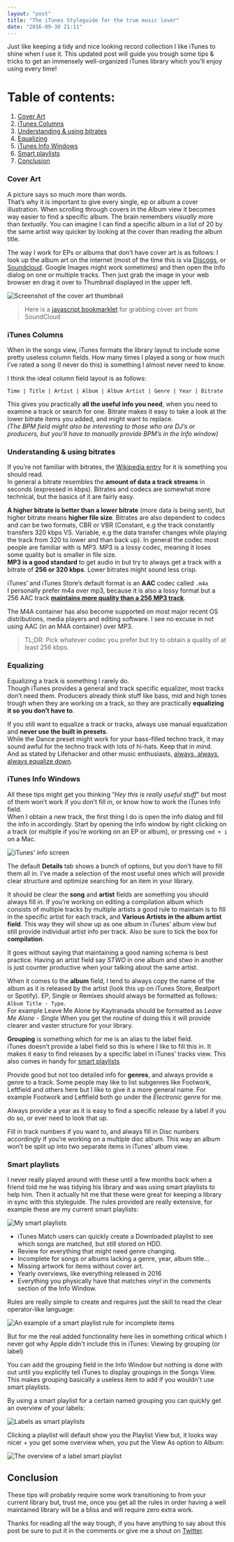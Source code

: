 ```yaml
---
layout: "post"
title: "The iTunes Styleguide for the true music lover"
date: "2016-09-30 21:11"
---
```


Just like keeping a tidy and nice looking record collection I like iTunes to shine when I use it. This updated post will guide you trough some tips & tricks to get an immensely well-organized iTunes library which you'll enjoy using every time!

# Table of contents:
1. [Cover Art](#cover-art)
2. [iTunes Columns](#itunes-columns)
3. [Understanding & using bitrates](#understanding--using-bitrates)
4. [Equalizing](#equalizing)
5. [iTunes Info Windows](#itunes-info-windows)
6. [Smart playlists](#smart-playlists)
7. [Conclusion](#conclusion)

### Cover Art
A picture says so much more than words.  
That’s why it is important to give every single, ep or album a cover illustration. When scrolling through covers in the Album view it becomes way easier to find a specific album. The brain remembers _visually_ more than _textually_. You can imagine I can find a specific album in a list of 20 by the same artist way quicker by looking at the cover than reading the album title.

The way I work for EPs or albums that don’t have cover art is as follows: I look up the album art on the internet (most of the time this is via [Discogs](https://discogs.com), or [Soundcloud](https://soundcloud.com). Google Images might work sometimes) and then open the Info dialog on one or multiple tracks. Then just grab the image in your web browser en drag it over to Thumbnail displayed in the upper left.

![Screenshot of the cover art thumbnail](http://res.cloudinary.com/thibault-maekelbergh/image/upload/c_limit,w_1056/v1475357220/iTunes%20Styleguide/Screen_Shot_2016-10-01_at_23.25.35.png)

> Here is a [javascript bookmarklet](https://gist.github.com/thibmaek/83e00a0a62fdfbc83e81) for grabbing cover art from SoundCloud

### iTunes Columns
When in the songs view, iTunes formats the library layout to include some pretty useless column fields. How many times I played a song or how much I’ve rated a song (I never do this) is something I almost never need to know.

I think the ideal column field layout is as follows:

`Time | Title | Artist | Album | Album Artist | Genre | Year | Bitrate`

This gives you practically **all the useful info you need**, when you need to examine a track or search for one. Bitrate makes it easy to take a look at the lower bitrate items you added, and might want to replace.  
_(The BPM field might also be interesting to those who are DJ’s or producers, but you’ll have to manually provide BPM’s in the Info window)_

### Understanding & using bitrates
If you’re not familiar with bitrates, the [Wikipedia entry](https://en.wikipedia.org/wiki/Bit_rate#Multimedia) for it is something you should read.  
In general a bitrate resembles the **amount of data a track streams** in seconds (expressed in kbps). Bitrates and codecs are somewhat more technical, but the basics of it are fairly easy.

**A higher bitrate is better than a lower bitrate** (more data is being sent), but higher bitrate means **higher file size**. Bitrates are also dependent to codecs and can be two formats, CBR or VBR (Constant, e.g the track constantly transfers 320 kbps VS. Variable, e.g the data transfer changes while playing the track from 320 to lower and than back up). In general the codec most people are familiar with is MP3. MP3 is a lossy codec, meaning it loses some quality but is smaller in file size.  
**MP3 is a good standard** to get audio in but try to always get a track with a bitrate of **256 or 320 kbps**. Lower bitrates might sound less crisp.

iTunes’ and iTunes Store’s default format is an **AAC** codec called `.m4a`  
I personally prefer m4a over mp3, because it is also a lossy format but a 256 AAC track **[maintains more quality than a 256 MP3 track](https://en.wikipedia.org/wiki/Advanced_Audio_Coding#AAC.27s_improvements_over_MP3)**.

The M4A container has also become supported on most major recent OS distributions, media players and editing software. I see no excuse in not using AAC (in an M4A container) over MP3.

> TL;DR: Pick whatever codec you prefer but try to obtain a quality of at least 256 kbps.

### Equalizing
Equalizing a track is something I rarely do.  
Though iTunes provides a general and track specific equalizer, most tracks don’t need them. Producers already think stuff like bass, mid and high tones trough when they are working on a track, so they are practically **equalizing it so you don’t have to**.

If you still want to equalize a track or tracks, always use manual equalization and **never use the built in presets**.  
While the Dance preset might work for your bass-filled techno track, it may sound awful for the techno track with lots of hi-hats. Keep that in mind.  
And as stated by Lifehacker and other music enthusiasts, [always, always, always equalize down](https://lifehacker.com/should-i-use-an-equalizer-when-i-listen-to-music-1488713937).

### iTunes Info Windows
All these tips might get you thinking “_Hey this is really useful stuff_” but most of them won’t work if you don’t fill in, or know how to work the iTunes Info field.  
When I obtain a new track, the first thing I do is open the info dialog and fill the info in accordingly. Start by opening the Info window by right clicking on a track (or multiple if you’re working on an EP or album), or pressing `cmd + i` on a Mac.

![iTunes' info screen](http://res.cloudinary.com/thibault-maekelbergh/image/upload/c_scale,h_921/v1475357844/iTunes%20Styleguide/Screen_Shot_2016-10-01_at_23.36.20.png)


The default **Details** tab shows a bunch of options, but you don’t have to fill them all in. I’ve made a selection of the most useful ones which will provide clear structure and optimize searching for an item in your library.

It should be clear the **song** and **artist** fields are something you should always fill in. If you’re working on editing a compilation album which consists of multiple tracks by multiple artists a good rule to maintain is to fill in the specific artist for each track, and **Various Artists in the album artist field**. This way they will show up as one album in iTunes’ album view but still provide individual artist info per track. Also be sure to tick the box for **compilation**.

It goes without saying that maintaining a good naming schema is best practice. Having an artist field say _STWO_ in one album and _stwo_ in another is just counter productive when your talking about the same artist.

When it comes to the **album** field, I tend to always copy the name of the album as it is released by the artist (look this up on iTunes Store, Beatport or Spotify). EP, Single or Remixes should always be formatted as follows: `Album Title - Type`.  
For example Leave Me Alone by Kaytranada should be formatted as _Leave Me Alone - Single_ When you get the routine of doing this it will provide clearer and vaster structure for your library.

**Grouping** is something which for me is an alias to the label field.  
iTunes doesn’t provide a label field so this is where I like to fill this in. It makes it easy to find releases by a specific label in iTunes’ tracks view. This also comes in handy for [smart playlists](#smart-playlists)

Provide good but not too detailed info for **genres**, and always provide a genre to a track. Some people may like to list subgenres like Footwork, Leftfield and others here but I like to give it a more general name. For example Footwork and Leftfield both go under the _Electronic_ genre for me.

Always provide a year as it is easy to find a specific release by a label if you do so, or ever need to look that up.

Fill in track numbers if you want to, and always fill in Disc numbers accordingly if you’re working on a multiple disc album.
This way an album won’t be split up into two separate items in iTunes’ album view.

### Smart playlists
I never really played around with these until a few months back when a friend told me he was tidying his library and was using smart playlists to help him. Then it actually hit me that these were great for keeping a library in sync with this styleguide. The rules provided are really extensive, for example these are my current smart playlists:

![My smart playlists](http://res.cloudinary.com/thibault-maekelbergh/image/upload/v1475357220/iTunes%20Styleguide/Screen_Shot_2016-09-30_at_21.07.55.png)

* iTunes Match users can quickly create a Downloaded playlist to see which songs are matched, but still stored on HDD.
* Review for everything that might need genre changing.
* Incomplete for songs or albums lacking a genre, year, album title…
* Missing artwork for items without cover art.
* Yearly overviews, like everything released in 2016
* Everything you physically have that matches _vinyl_ in the comments section of the Info Window.

Rules are really simple to create and requires just the skill to read the clear operator-like language:

![An example of a smart playlist rule for incomplete items](http://res.cloudinary.com/thibault-maekelbergh/image/upload/v1475357220/iTunes%20Styleguide/Screen_Shot_2016-09-30_at_21.08.21.png)

But for me the real added functionality here lies in something critical which I never got why Apple didn't include this in iTunes: Viewing by grouping (or label)

You can add the grouping field in the Info Window but nothing is done with out until you explicitly tell iTunes to display groupings in the Songs View. This makes grouping basically a useless item to add if you wouldn't use smart playlists.

By using a smart playlist for a certain named grouping you can quickly get an overview of your labels:

![Labels as smart playlists](http://res.cloudinary.com/thibault-maekelbergh/image/upload/c_scale,h_572/v1475357220/iTunes%20Styleguide/Screen_Shot_2016-09-30_at_21.08.37.png)

Clicking a playlist will default show you the Playlist View but, it looks way nicer + you get some overview when, you put the View As option to Album:

![The overview of a label smart playlist](http://res.cloudinary.com/thibault-maekelbergh/image/upload/v1475357223/iTunes%20Styleguide/Screen_Shot_2016-09-30_at_21.09.19.png)

## Conclusion
These tips will probably require some work transitioning to from your current library but, trust me, once you get all the rules in order having a well maintained library will be a bliss and will require zero extra work.

Thanks for reading all the way trough, if you have anything to say about this post be sure to put it in the comments or give me a shout on [Twitter](https://twitter.com/thibmaek).
